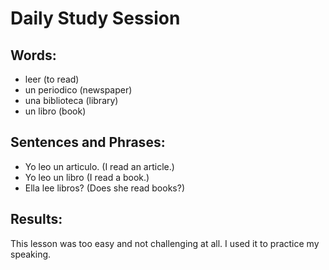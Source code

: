 # Daily Study Session 


## Words:
*  leer (to read)
*  un periodico (newspaper)
*  una biblioteca (library)
*  un libro (book)


## Sentences and Phrases:
*  Yo leo un articulo. (I read an article.)
*  Yo leo un libro (I read a book.)
*  Ella lee libros? (Does she read books?)


## Results:
This lesson was too easy and not challenging at all. I used it to practice my speaking.
